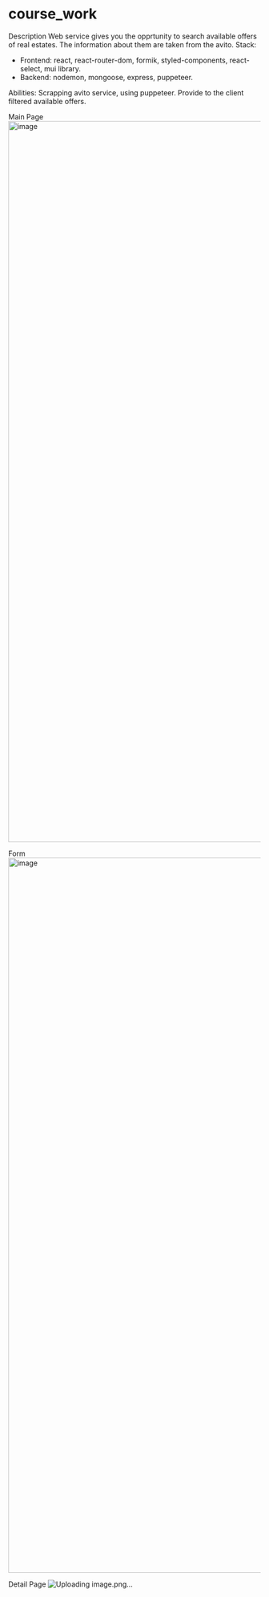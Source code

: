 # course_work
Description
Web service gives you the opprtunity to search available offers of real estates. 
The information about them are taken from the avito. 
Stack:
- Frontend: react, react-router-dom, formik, styled-components, react-select, mui library.
- Backend: nodemon, mongoose, express, puppeteer.

Abilities:
Scrapping avito service, using puppeteer.
Provide to the client filtered available offers.

Main Page
<img width="1440" alt="image" src="https://user-images.githubusercontent.com/56618507/174791346-1197fcab-8515-41f7-b068-95c59752ff2a.png">

Form
<img width="1428" alt="image" src="https://user-images.githubusercontent.com/56618507/174791489-fa9c90aa-676c-402c-999b-5a3549d9c8e5.png">

Detail Page
![Uploading image.png…]()



